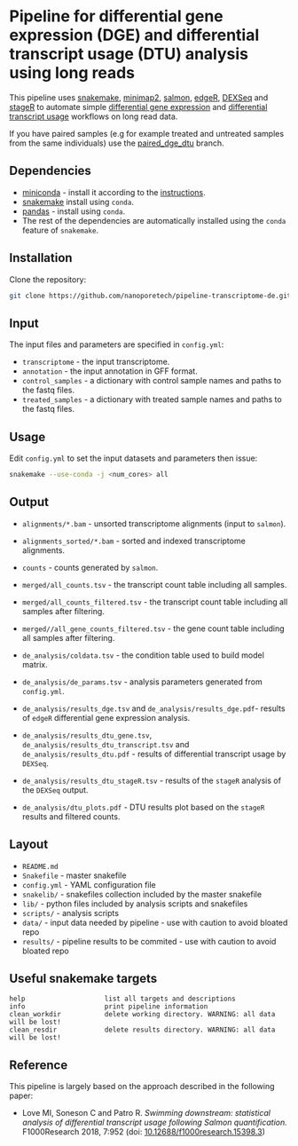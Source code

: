 Pipeline for differential gene expression (DGE) and differential transcript usage (DTU) analysis using long reads
==================================================================================================================

This pipeline uses [snakemake](https://snakemake.readthedocs.io/en/stable/), [minimap2](https://github.com/lh3/minimap2), [salmon](https://combine-lab.github.io/salmon/), [edgeR](https://bioconductor.org/packages/release/bioc/html/edgeR.html), [DEXSeq](https://bioconductor.org/packages/release/bioc/html/DEXSeq.html) and [stageR](https://bioconductor.org/packages/release/bioc/html/stageR.html) to automate simple [differential gene expression](https://www.ebi.ac.uk/training/online/course/functional-genomics-ii-common-technologies-and-data-analysis-methods/differential-gene) and [differential transcript usage](http://dx.doi.org/10.12688/f1000research.15398.2) workflows on long read data.

If you have paired samples (e.g for example treated and untreated samples from the same individuals) use the [paired_dge_dtu](https://github.com/nanoporetech/pipeline-transcriptome-de/tree/paired_dge_dtu) branch.

Dependencies 
------------

- [miniconda](https://conda.io/miniconda.html) - install it according to the [instructions](https://conda.io/docs/user-guide/install/index.html).
- [snakemake](https://anaconda.org/bioconda/snakemake) install using `conda`.
- [pandas](https://anaconda.org/conda-forge/pandas) - install using `conda`.
- The rest of the dependencies are automatically installed using the `conda` feature of `snakemake`.

Installation
------------

Clone the repository:

```bash
git clone https://github.com/nanoporetech/pipeline-transcriptome-de.git
```

Input
-----

The input files and parameters are specified in `config.yml`:

- `transcriptome` - the input transcriptome.
- `annotation` - the input annotation in GFF format.
- `control_samples` - a dictionary with control sample names and paths to the fastq files.
- `treated_samples` - a dictionary with treated sample names and paths to the fastq files.

Usage
-----

Edit `config.yml` to set the input datasets and parameters then issue:

```bash
snakemake --use-conda -j <num_cores> all
```

Output
-----

- `alignments/*.bam` - unsorted transcriptome alignments (input to `salmon`).

- `alignments_sorted/*.bam` - sorted and indexed transcriptome alignments.
- `counts` - counts generated by `salmon`.
- `merged/all_counts.tsv` - the transcript count table including all samples.
- `merged/all_counts_filtered.tsv` - the transcript count table including all samples after filtering.
- `merged//all_gene_counts_filtered.tsv` - the gene count table including all samples after filtering.
- `de_analysis/coldata.tsv` - the condition table used to build model matrix.
- `de_analysis/de_params.tsv` - analysis parameters generated from `config.yml`.
- `de_analysis/results_dge.tsv` and `de_analysis/results_dge.pdf`- results of `edgeR` differential gene expression analysis.
- `de_analysis/results_dtu_gene.tsv`, `de_analysis/results_dtu_transcript.tsv` and `de_analysis/results_dtu.pdf` - results of differential transcript usage by `DEXSeq`.
- `de_analysis/results_dtu_stageR.tsv` - results of the `stageR` analysis of the `DEXSeq` output.
- `de_analysis/dtu_plots.pdf` - DTU results plot based on the `stageR` results and filtered counts.

Layout
------

* `README.md`
* `Snakefile`         - master snakefile
* `config.yml`        - YAML configuration file
* `snakelib/`         - snakefiles collection included by the master snakefile
* `lib/`              - python files included by analysis scripts and snakefiles
* `scripts/`          - analysis scripts
* `data/`             - input data needed by pipeline - use with caution to avoid bloated repo
* `results/`          - pipeline results to be commited - use with caution to avoid bloated repo

Useful snakemake targets
------------------------

```
help                    list all targets and descriptions
info                    print pipeline information
clean_workdir           delete working directory. WARNING: all data will be lost!
clean_resdir            delete results directory. WARNING: all data will be lost!
```

Reference
--------

This pipeline is largely based on the approach described in the following paper:

- Love MI, Soneson C and Patro R. *Swimming downstream: statistical analysis of differential transcript usage following Salmon quantification.* F1000Research 2018, 7:952
(doi: [10.12688/f1000research.15398.3](http://dx.doi.org/10.12688/f1000research.15398.3))

